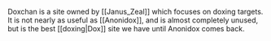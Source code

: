 Doxchan is a site owned by [[Janus_Zeal]] which focuses on doxing targets. It is not nearly as useful as [[Anonidox]], and is almost completely unused, but is the best [[doxing|Dox]] site we have until Anonidox comes back.